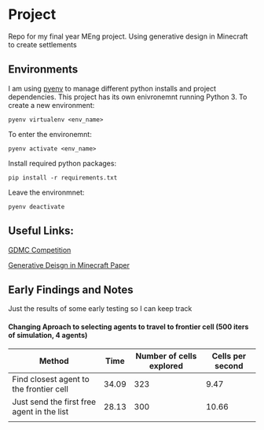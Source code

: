 # Project
Repo for my final year MEng project. Using generative design in Minecraft to create settlements

## Environments

I am using [pyenv](https://github.com/pyenv/pyenv) to manage different python installs and project dependencies. This project has its own enivronemnt running Python 3. To create a new environment:

`pyenv virtualenv <env_name>`

To enter the environemnt:

`pyenv activate <env_name>`

Install required python packages:

`pip install -r requirements.txt`

Leave the environmnet:

`pyenv deactivate`

## Useful Links:

[GDMC Competition](http://gendesignmc.engineering.nyu.edu)

[Generative Deisgn in Minecraft Paper](https://www.researchgate.net/publication/327638962_Generative_design_in_minecraft_GDMC_settlement_generation_competition)

## Early Findings and Notes

Just the results of some early testing so I can keep track

#### Changing Aproach to selecting agents to travel to frontier cell (500 iters of simulation, 4 agents)

| Method                                     | Time  | Number of cells explored | Cells per second |
| ------------------------------------------ | ----- | ------------------------ | ---------------- |
| Find closest agent to the frontier cell    | 34.09 | 323                      | 9.47             |
| Just send the first free agent in the list | 28.13 | 300                      | 10.66            |
|                                            |       |                          |                  |


